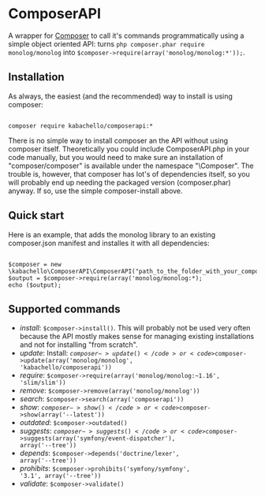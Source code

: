 # ComposerAPI
A wrapper for [Composer](http://getcomposer.org) to call it's commands programmatically using a simple object oriented API: turns <code>php composer.phar require monolog/monolog</code> into <code>$composer->require(array('monolog/monolog:*'));</code>.

## Installation
As always, the easiest (and the recommended) way to install is using composer:
<pre><code>
composer require kabachello/composerapi:*
</code></pre>

There is no simple way to install composer an the API without using composer itself. Theoretically you could include ComposerAPI.php in your code manually, but you would need to make sure an installation of "composer/composer" is available under the namespace "\Composer". The trouble is, however, that composer has lot's of dependencies itself, so you will probably end up needing the packaged version (composer.phar) anyway. If so, use the simple composer-install above.

## Quick start
Here is an example, that adds the monolog library to an existing composer.json manifest and installes it with all dependencies:
<pre><code>
$composer = new \kabachello\ComposerAPI\ComposerAPI("path_to_the_folder_with_your_composer_json");
$output = $composer->require(array('monolog/monolog:*);
echo ($output);
</code></pre>

## Supported commands
- *install*: <code>$composer->install()</code>. This will probably not be used very often because the API mostly makes sense for managing existing installations and not for installing "from scratch".
- *update*: Install: <code>$composer->update()</code> or <code>$composer->update(array('monolog/monolog', 'kabachello/composerapi'))</code>
- *require*: <code>$composer->require(array('monolog/monolog:~1.16', 'slim/slim'))</code>
- *remove*: <code>$composer->remove(array('monolog/monolog'))</code>
- *search*: <code>$composer->search(array('composerapi'))</code>
- *show*: <code>$composer->show()</code> or <code>$composer->show(array('--latest'))</code>
- *outdated*: <code>$composer->outdated()</code>
- *suggests*: <code>$composer->suggests()</code> or <code>$composer->suggests(array('symfony/event-dispatcher'), array('--tree'))</code>
- *depends*: <code>$composer->depends('doctrine/lexer', array('--tree'))</code>
- *prohibits*: <code>$composer->prohibits('symfony/symfony', '3.1', array('--tree'))</code>
- *validate*: <code>$composer->validate()</code>